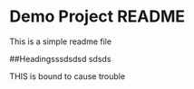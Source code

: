 # Demo Project README
This is a simple readme file

##Headingsssdsdsd sdsds

THIS is bound to cause trouble